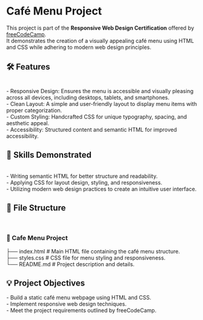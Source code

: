 
<h1>Café Menu Project </h1>

This project is part of the **Responsive Web Design Certification** offered by [freeCodeCamp](https://www.freecodecamp.org/). <br>
It demonstrates the creation of a visually appealing café menu using HTML and CSS while adhering to modern web design principles. <br>

<h2> 🛠️ Features  </h2><br>
- Responsive Design: Ensures the menu is accessible and visually pleasing across all devices, including desktops, tablets, and smartphones.  <br>
- Clean Layout: A simple and user-friendly layout to display menu items with proper categorization.  <br>
- Custom Styling: Handcrafted CSS for unique typography, spacing, and aesthetic appeal.  <br>
- Accessibility: Structured content and semantic HTML for improved accessibility.  <br>

<h2>🚀 Skills Demonstrated </h2> <br>
- Writing semantic HTML for better structure and readability.  <br>
- Applying CSS for layout design, styling, and responsiveness.  <br>
- Utilizing modern web design practices to create an intuitive user interface. <br>

<h2>📄 File Structure </h2>  <br>

<h3>📁 Cafe Menu Project </h3> 
├── index.html   # Main HTML file containing the café menu structure.  <br>
├── styles.css   # CSS file for menu styling and responsiveness.  <br>
└── README.md    # Project description and details.  <br>


<h2>💡 Project Objectives  </h2>
- Build a static café menu webpage using HTML and CSS.  <br>
- Implement responsive web design techniques.  <br>
- Meet the project requirements outlined by freeCodeCamp.  <br>


